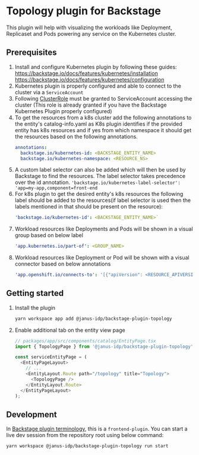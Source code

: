 # Topology plugin for Backstage

This plugin will help with visualizing the workloads like Deployment, Replicaset and Pods powering any service on the Kubernetes cluster.

## Prerequisites

1. Install and configure Kubernetes plugin by following these guides:
   https://backstage.io/docs/features/kubernetes/installation
   https://backstage.io/docs/features/kubernetes/configuration
2. Kubernetes plugin is properly configured and able to connect to the cluster via a `ServiceAccount`
3. Following [ClusterRole](https://backstage.io/docs/features/kubernetes/configuration#role-based-access-control) must be granted to ServiceAccount accessing the cluster (This role is already granted if you have the Backstage Kubernetes Plugin properly configured)
4. To get the resources from a k8s cluster add the following annotations to the entity's catalog-info.yaml as K8s plugin identifies if the provided entity has k8s resources and if yes from which namespace it should get the resources based on the following annotations.
   ```yaml
   annotations:
     backstage.io/kubernetes-id: <BACKSTAGE_ENTITY_NAME>
     backstage.io/kubernetes-namespace: <RESOURCE_NS>
   ```
5. A custom label selector can also be added which will then be used by Backstage to find the resources. The label selector takes precedence over the id annotation.
   `'backstage.io/kubernetes-label-selector': 'app=my-app,component=front-end`
6. For k8s plugin to get the desired entity's k8s resources the following label should be added to the resources(if label selector is used then the labels mentioned in that should be present on the resource):
   ```yaml
   'backstage.io/kubernetes-id': <BACKSTAGE_ENTITY_NAME>`
   ```
7. Workload resources like Deployments and Pods will be shown in a visual group based on below label
   ```yaml
   'app.kubernetes.io/part-of': <GROUP_NAME>
   ```
8. Workload resources like Deployment or Pod will be shown with a visual connector based on below annotations
   ```yaml
   'app.openshift.io/connects-to': '[{"apiVersion": <RESOURCE_APIVERSION>,"kind": <RESOURCE_KIND>,"name": <RESOURCE_NAME>}]'
   ```

## Getting started

1. Install the plugin

   ```bash
   yarn workspace app add @janus-idp/backstage-plugin-topology
   ```

2. Enable additional tab on the entity view page

   ```ts
   // packages/app/src/components/catalog/EntityPage.tsx
   import { TopologyPage } from '@janus-idp/backstage-plugin-topology';

   const serviceEntityPage = (
     <EntityPageLayout>
       // ...
       <EntityLayout.Route path="/topology" title="Topology">
         <TopologyPage />
       </EntityLayout.Route>
     </EntityPageLayout>
   );
   ```

## Development

In [Backstage plugin terminology](https://backstage.io/docs/local-dev/cli-build-system#package-roles), this is a `frontend-plugin`. You can start a live dev session from the repository root using below command:

```
yarn workspace @janus-idp/backstage-plugin-topology run start
```
